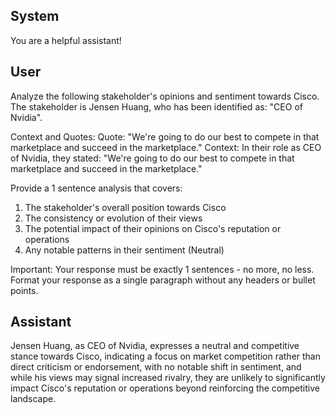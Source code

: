 ## System

You are a helpful assistant!

## User


Analyze the following stakeholder's opinions and sentiment towards Cisco. The stakeholder is Jensen Huang, who has been identified as: "CEO of Nvidia".

Context and Quotes:
Quote: "We're going to do our best to compete in that marketplace and succeed in the marketplace."
Context: In their role as CEO of Nvidia, they stated: "We're going to do our best to compete in that marketplace and succeed in the marketplace."

Provide a 1 sentence analysis that covers:
1. The stakeholder's overall position towards Cisco
2. The consistency or evolution of their views
3. The potential impact of their opinions on Cisco's reputation or operations
4. Any notable patterns in their sentiment (Neutral)

Important: Your response must be exactly 1 sentences - no more, no less.
Format your response as a single paragraph without any headers or bullet points.


## Assistant

Jensen Huang, as CEO of Nvidia, expresses a neutral and competitive stance towards Cisco, indicating a focus on market competition rather than direct criticism or endorsement, with no notable shift in sentiment, and while his views may signal increased rivalry, they are unlikely to significantly impact Cisco's reputation or operations beyond reinforcing the competitive landscape.

